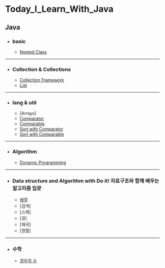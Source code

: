 # Today_I_Learn_With_Java

## Java

- ### basic
  - [Nested Class](https://github.com/OOOIOOOIO/Today_I_Learn/blob/master/basic/Nested%20Class.md)
 
<hr>

- ### Collection & Collections     
  - [Collection Framework](https://github.com/OOOIOOOIO/Today_I_Learn/blob/master/Collection%20&%20Collections/Collection%20Framework.md)
  - [List](https://github.com/OOOIOOOIO/Today_I_Learn/blob/master/Collection%20&%20Collections/List.md)

<hr>

- ### lang & util
  - [Arrays]
  - [Comparator](https://github.com/OOOIOOOIO/Today_I_Learn/blob/master/lang%20%26%20util/Comparator.md)
  - [Comparable](https://github.com/OOOIOOOIO/Today_I_Learn/blob/master/lang%20%26%20util/Comparable.md)
  - [Sort with Comparator](https://github.com/OOOIOOOIO/Today_I_Learn/blob/master/lang%20%26%20util/Sort%20with%20Comparator.md)
  - [Sort with Comparable](https://github.com/OOOIOOOIO/Today_I_Learn/blob/master/lang%20&%20util/Sort%20with%20Comparable.md)

<hr>

- ### Algorithm
  - [Dynamic Programming](https://github.com/OOOIOOOIO/Today_I_Learn/blob/master/Algorithm/Dynamic%20Programming.md)

<hr>
  
- ### Data structure and Algorithm with Do it! 자료구조와 함께 배우는 알고리즘 입문
  - [배열](https://github.com/OOOIOOOIO/Today_I_Learn/tree/master/Data%20structure%20and%20Algorithm%20with%20Do%20it!%20%EC%9E%90%EB%A3%8C%EA%B5%AC%EC%A1%B0%EC%99%80%20%ED%95%A8%EA%BB%98%20%EB%B0%B0%EC%9A%B0%EB%8A%94%20%EC%95%8C%EA%B3%A0%EB%A6%AC%EC%A6%98%20%EC%9E%85%EB%AC%B8/%EB%B0%B0%EC%97%B4)
  - [검색]
  - [스택]
  - [큐]
  - [재귀]
  - [정렬]

<hr>

- ### 수학
  - [경우의 수](https://github.com/OOOIOOOIO/Today_I_Learn/blob/master/%EC%88%98%ED%95%99/%EA%B2%BD%EC%9A%B0%EC%9D%98%20%EC%88%98.md)
